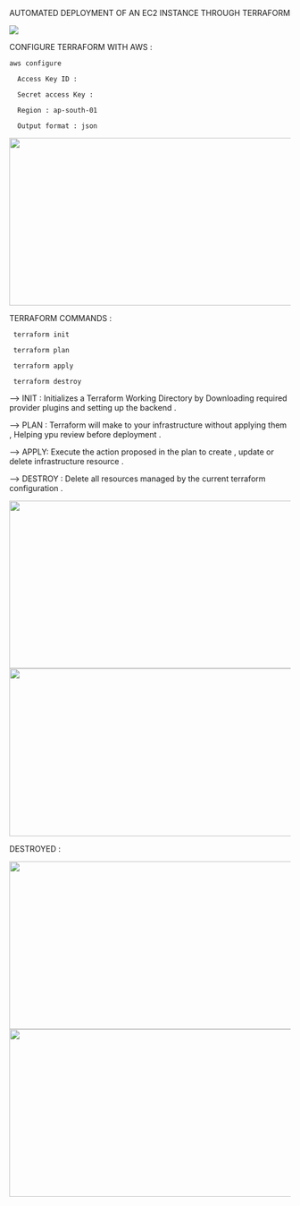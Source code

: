 AUTOMATED DEPLOYMENT OF AN EC2 INSTANCE THROUGH TERRAFORM 

 <img src="https://github.com/gowtthamm/Terraform-EC2/blob/228fcf4d198ca6ae9f08b2c5c780b3d5029b60e6/Flowchart.png" >

 CONFIGURE TERRAFORM WITH AWS :
 
    aws configure 
    
      Access Key ID : 
    
      Secret access Key : 
    
      Region : ap-south-01 
    
      Output format : json

<img src="https://github.com/gowtthamm/Terraform-EC2/blob/d0c07a81368113b043e2fc6c126459adaac00903/AWS%20Configure.png" width="700" height="300">

		
 TERRAFORM COMMANDS :
 
     terraform init 

     terraform plan 
        
     terraform apply 

     terraform destroy
       

--> INIT : Initializes a Terraform Working Directory by Downloading required provider plugins and setting up the backend .

--> PLAN : Terraform will make to your infrastructure without applying them , Helping ypu review before deployment .

--> APPLY: Execute the action proposed in the plan to create , update or delete infrastructure resource .

--> DESTROY : Delete all resources managed by the current terraform configuration .



<img src="https://github.com/gowtthamm/Terraform-EC2/blob/bf20f7b631f3d42d79c3d70e0b295a9ad68874f2/Apply.png" width="700" height="300">

<img src="https://github.com/gowtthamm/Terraform-EC2/blob/bf20f7b631f3d42d79c3d70e0b295a9ad68874f2/Deployed.png" width="700" height="300">

DESTROYED :

<img src="https://github.com/gowtthamm/Terraform-EC2/blob/bf20f7b631f3d42d79c3d70e0b295a9ad68874f2/Destory.png" width="700" height="300">

<img src="https://github.com/gowtthamm/Terraform-EC2/blob/bf20f7b631f3d42d79c3d70e0b295a9ad68874f2/Destroyed.png" width="700" height="300">

